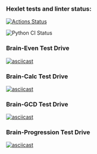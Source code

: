 ### Hexlet tests and linter status:
[![Actions Status](https://github.com/alexdesyatnik/python-project-lvl1/workflows/hexlet-check/badge.svg)](https://github.com/alexdesyatnik/python-project-lvl1/actions)

![Python CI Status](https://github.com/alexdesyatnik/python-project-lvl1/workflows/Python_CI/badge.svg)

### Brain-Even Test Drive

[![asciicast](https://asciinema.org/a/HR91LsEQXIhCosNTS1gRP78yL.svg)](https://asciinema.org/a/HR91LsEQXIhCosNTS1gRP78yL)

### Brain-Calc Test Drive

[![asciicast](https://asciinema.org/a/FX443DPaa0edZTZUc1xkyPfHJ.svg)](https://asciinema.org/a/FX443DPaa0edZTZUc1xkyPfHJ)

### Brain-GCD Test Drive

[![asciicast](https://asciinema.org/a/6oedl9jg05offtgSVKFJsScLy.svg)](https://asciinema.org/a/6oedl9jg05offtgSVKFJsScLy)

### Brain-Progression Test Drive

[![asciicast](https://asciinema.org/a/XA0WVWES0SP2uZfChCSi8fJRn.svg)](https://asciinema.org/a/XA0WVWES0SP2uZfChCSi8fJRn)